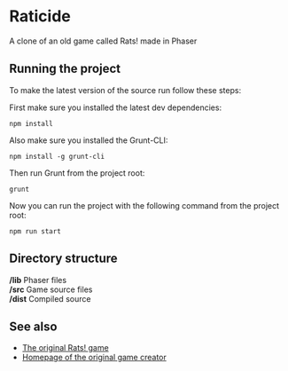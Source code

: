 # Raticide

A clone of an old game called Rats! made in Phaser

## Running the project

To make the latest version of the source run follow these steps:

First make sure you installed the latest dev dependencies:

    npm install

Also make sure you installed the Grunt-CLI:

    npm install -g grunt-cli

Then run Grunt from the project root:

    grunt

Now you can run the project with the following command from the project root:

    npm run start

## Directory structure

**/lib** Phaser files  
**/src** Game source files  
**/dist** Compiled source

## See also

* [The original Rats! game](http://www.windowsgames.co.uk/rats.html)
* [Homepage of the original game creator](http://www.windowsgames.co.uk/index.html)
